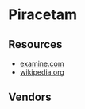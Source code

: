 # Piracetam

## Resources

- [examine.com](https://examine.com/supplements/oxiracetam/)
- [wikipedia.org](https://en.wikipedia.org/wiki/Oxiracetam)

## Vendors

